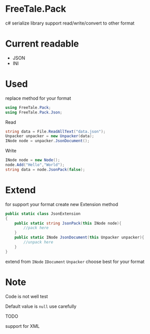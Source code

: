 # FreeTale.Pack
c# serialize library support read/write/convert to other format

# Current readable
* JSON
* INI

# Used

replace method for your format
```c#
using FreeTale.Pack;
using FreeTale.Pack.Json;
```

Read
```c#
string data = File.ReadAllText("data.json");
Unpacker unpacker = new Unpacker(data);
INode node = unpacker.JsonDocument();
```

Write
```c#
INode node = new Node();
node.Add("Hello","World");
string data = node.JsonPack(false);
```

# Extend

for support your format create new Extension method

```c#
public static class JsonExtension
{
	public static string JsonPack(this INode node){
		//pack here
	}
	public static INode JsonDocument(this Unpacker unpacker){
		//unpack here	
	}
}
```
extend from `INode` `IDocument` `Unpacker` choose best for your format


# Note

Code is not well test

Default value is `null` use carefully

TODO

support for XML
